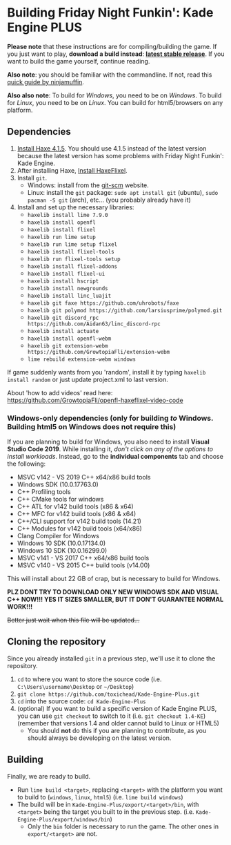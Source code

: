 ﻿# Building Friday Night Funkin': Kade Engine PLUS
 
**Please note** that these instructions are for compiling/building the game. If you just want to play, **download a build instead**: **[latest stable release](https://github.com/toxichead/Kade-Engine-Plus/releases/latest)**. If you want to build the game yourself, continue reading.

**Also note**: you should be familiar with the commandline. If not, read this [quick guide by ninjamuffin](https://ninjamuffin99.newgrounds.com/news/post/1090480).

**Also also note**: To build for *Windows*, you need to be on *Windows*. To build for *Linux*, you need to be on *Linux*. You can build for html5/browsers on any platform.

## Dependencies
 1. [Install Haxe 4.1.5](https://haxe.org/download/version/4.1.5/). You should use 4.1.5 instead of the latest version because the latest version has some problems with Friday Night Funkin': Kade Engine.
 2. After installing Haxe, [Install HaxeFlixel](https://haxeflixel.com/documentation/install-haxeflixel/).
 3. Install `git`.
	 - Windows: install from the [git-scm](https://git-scm.com/downloads) website.
	 - Linux: install the `git` package: `sudo apt install git` (ubuntu), `sudo pacman -S git` (arch), etc... (you probably already have it)
 4. Install and set up the necessary libraries:
	 - `haxelib install lime 7.9.0`
	 - `haxelib install openfl`
	 - `haxelib install flixel`
	 - `haxelib run lime setup`
	 - `haxelib run lime setup flixel`
	 - `haxelib install flixel-tools`
	 - `haxelib run flixel-tools setup`
	 - `haxelib install flixel-addons`
	 - `haxelib install flixel-ui`
	 - `haxelib install hscript`
	 - `haxelib install newgrounds`
	 - `haxelib install linc_luajit`
	 - `haxelib git faxe https://github.com/uhrobots/faxe`
	 - `haxelib git polymod https://github.com/larsiusprime/polymod.git`
	 - `haxelib git discord_rpc https://github.com/Aidan63/linc_discord-rpc`
	 - `haxelib install actuate`
	 - `haxelib install openfl-webm`
	 - `haxelib git extension-webm https://github.com/GrowtopiaFli/extension-webm`
	 - `lime rebuild extension-webm windows`

If game suddenly wants from you 'random', install it by typing `haxelib install random` or just update project.xml to last version.

About 'how to add videos' read here: https://github.com/GrowtopiaFli/openfl-haxeflixel-video-code
### Windows-only dependencies (only for building *to* Windows. Building html5 on Windows does not require this)
If you are planning to build for Windows, you also need to install **Visual Studio Code 2019**. While installing it, *don't click on any of the options to install workloads*. Instead, go to the **individual components** tab and choose the following:
-   MSVC v142 - VS 2019 C++ x64/x86 build tools
-   Windows SDK (10.0.17763.0)
-   C++ Profiling tools
-   C++ CMake tools for windows
-   C++ ATL for v142 build tools (x86 & x64)
-   C++ MFC for v142 build tools (x86 & x64)
-   C++/CLI support for v142 build tools (14.21)
-   C++ Modules for v142 build tools (x64/x86)
-   Clang Compiler for Windows
-   Windows 10 SDK (10.0.17134.0)
-   Windows 10 SDK (10.0.16299.0)
-   MSVC v141 - VS 2017 C++ x64/x86 build tools
-   MSVC v140 - VS 2015 C++ build tools (v14.00)

This will install about 22 GB of crap, but is necessary to build for Windows.

**PLZ DONT TRY TO DOWNLOAD ONLY NEW WINDOWS SDK AND VISUAL C++ NOW!!! YES IT SIZES SMALLER, BUT IT DON'T GUARANTEE NORMAL WORK!!!**

~~Better just wait when this file will be updated...~~

## Cloning the repository
Since you already installed `git` in a previous step, we'll use it to clone the repository.
1. `cd` to where you want to store the source code (i.e. `C:\Users\username\Desktop` or `~/Desktop`)
2. `git clone https://github.com/toxichead/Kade-Engine-Plus.git`
3. `cd` into the source code: `cd Kade-Engine-Plus`
4. (optional) If you want to build a specific version of Kade Engine PLUS, you can use `git checkout` to switch to it (i.e. `git checkout 1.4-KE`) (remember that versions 1.4 and older cannot build to Linux or HTML5)
	- You should **not** do this if you are planning to contribute, as you should always be developing on the latest version.
## Building
Finally, we are ready to build.

- Run `lime build <target>`, replacing `<target>` with the platform you want to build to (`windows`, `linux`, `html5`) (i.e. `lime build windows`)
- The build will be in `Kade-Engine-Plus/export/<target>/bin`, with `<target>` being the target you built to in the previous step. (i.e. `Kade-Engine-Plus/export/windows/bin`)
	- Only the `bin` folder is necessary to run the game. The other ones in `export/<target>` are not.
